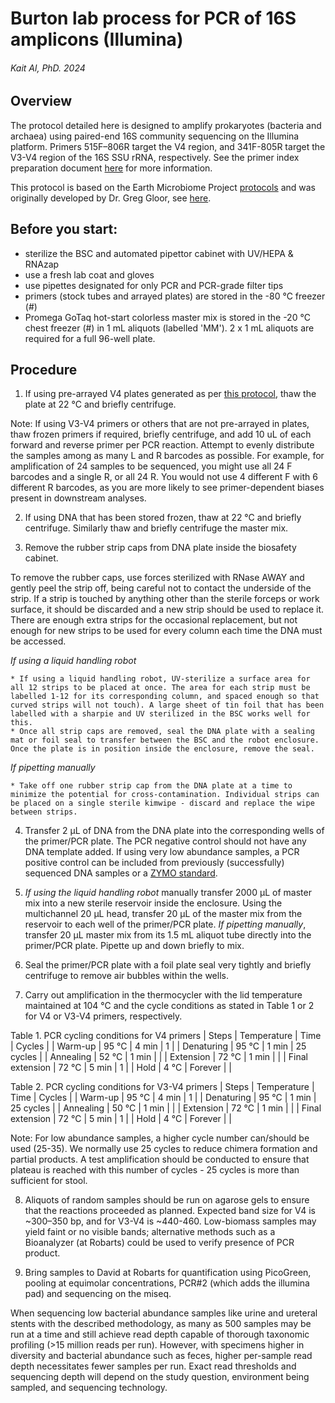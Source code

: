 # Burton lab process for PCR of 16S amplicons (Illumina)
###### Kait Al, PhD. 2024


## Overview
The protocol detailed here is designed to amplify prokaryotes (bacteria and archaea) using paired-end 16S community sequencing on the Illumina platform. Primers 515F–806R target the V4 region, and 341F-805R target the V3-V4 region of the 16S SSU rRNA, respectively. See the primer index preparation document [here](1_Prepare_primer_index_plates.md) for more information.
 
This protocol is based on the Earth Microbiome Project [protocols](https://earthmicrobiome.org/protocols-and-standards/16s/) and was originally developed by Dr. Greg Gloor, see [here](https://github.com/ggloor/miseq_bin/blob/master/Illumina_SOP.pdf).

## Before you start: 
* sterilize the BSC and automated pipettor cabinet with UV/HEPA & RNAzap
* use a fresh lab coat and gloves
* use pipettes designated for only PCR and PCR-grade filter tips
* primers (stock tubes and arrayed plates) are stored in the -80 °C freezer (#)
* Promega GoTaq hot-start colorless master mix is stored in the -20 °C chest freezer (#) in 1 mL aliquots (labelled 'MM'). 2 x 1 mL aliquots are required for a full 96-well plate.


## Procedure

1. If using pre-arrayed V4 plates generated as per [this protocol](1_Prepare_primer_index_plates.md), thaw the plate at 22 °C and briefly centrifuge. 

Note: If using V3-V4 primers or others that are not pre-arrayed in plates, thaw frozen primers if required, briefly centrifuge, and add 10 uL of each forward and reverse primer per PCR reaction. Attempt to evenly distribute the samples among as many L and R barcodes as possible. For example, for amplification of 24 samples to be sequenced, you might use all 24 F barcodes and a single R, or all 24 R. You would not use 4 different F with 6 different R barcodes, as you are more likely to see primer-dependent biases present in downstream analyses.

2. If using DNA that has been stored frozen, thaw at 22 °C and briefly centrifuge. Similarly thaw and briefly centrifuge the master mix.

3. Remove the rubber strip caps from DNA plate inside the biosafety cabinet. 

To remove the rubber caps, use forces sterilized with RNase AWAY and gently peel the strip off, being careful not to contact the underside of the strip. If a strip is touched by anything other than the sterile forceps or work surface, it should be discarded and a new strip should be used to replace it. There are enough extra strips for the occasional replacement, but not enough for new strips to be used for every column each time the DNA must be accessed.

*If using a liquid handling robot*

    * If using a liquid handling robot, UV-sterilize a surface area for all 12 strips to be placed at once. The area for each strip must be labelled 1-12 for its corresponding column, and spaced enough so that curved strips will not touch). A large sheet of tin foil that has been labelled with a sharpie and UV sterilized in the BSC works well for this.
    * Once all strip caps are removed, seal the DNA plate with a sealing mat or foil seal to transfer between the BSC and the robot enclosure. Once the plate is in position inside the enclosure, remove the seal.
    
*If pipetting manually*

    * Take off one rubber strip cap from the DNA plate at a time to minimize the potential for cross-contamination. Individual strips can be placed on a single sterile kimwipe - discard and replace the wipe between strips.
       
4. Transfer 2 μL of DNA from the DNA plate into the corresponding wells of the primer/PCR plate. The PCR negative control should not have any DNA template added. If using very low abundance samples, a PCR positive control can be included from previously (successfully) sequenced DNA samples or a [ZYMO standard](https://zymoresearch.eu/collections/zymobiomics-microbial-community-standards).

5. *If using the liquid handling robot* manually transfer 2000 μL of master mix into a new sterile reservoir inside the enclosure. Using the multichannel 20 μL head, transfer 20 μL of the master mix from the reservoir to each well of the primer/PCR plate. *If pipetting manually*, transfer 20 μL master mix from its 1.5 mL aliquot tube directly into the primer/PCR plate. Pipette up and down briefly to mix.

6. Seal the primer/PCR plate with a foil plate seal very tightly and briefly centrifuge to remove air bubbles within the wells.

7. Carry out amplification in the thermocycler with the lid temperature maintained at 104 °C and the cycle conditions as stated in Table 1 or 2 for V4 or V3-V4 primers, respectively.

Table 1. PCR cycling conditions for V4 primers
| Steps | Temperature | Time | Cycles |
| Warm-up | 95 °C | 4 min | 1 |
| Denaturing | 95 °C | 1 min | 25 cycles |
| Annealing | 52 °C | 1 min  |  |
| Extension | 72 °C | 1 min  |  |
| Final extension | 72 °C | 5 min | 1 |
| Hold | 4 °C | Forever |  |

Table 2. PCR cycling conditions for V3-V4 primers
| Steps | Temperature | Time | Cycles |
| Warm-up | 95 °C | 4 min | 1 |
| Denaturing | 95 °C | 1 min | 25 cycles |
| Annealing | 50 °C | 1 min  |  |
| Extension | 72 °C | 1 min  |  |
| Final extension | 72 °C | 5 min | 1 |
| Hold | 4 °C | Forever |  |

Note: For low abundance samples, a higher cycle number can/should be used (25-35). We normally use 25 cycles to reduce chimera formation and partial products. A test amplification should be conducted to ensure that plateau is reached with this number of cycles - 25 cycles is more than sufficient for stool. 

8. Aliquots of random samples should be run on agarose gels to ensure that the reactions proceeded as planned.  Expected band size for V4 is ~300–350 bp, and for V3-V4 is ~440-460. Low-biomass samples may yield faint or no visible bands; alternative methods such as a Bioanalyzer (at Robarts) could be used to verify presence of PCR product.

9. Bring samples to David at Robarts for quantification using PicoGreen, pooling at equimolar concentrations, PCR#2 (which adds the illumina pad) and sequencing on the miseq.

When sequencing low bacterial abundance samples like urine and ureteral stents with the described methodology, as many as 500 samples may be run at a time and still achieve read depth capable of thorough taxonomic profiling (>15 million reads per run). However, with specimens higher in diversity and bacterial abundance such as feces, higher per-sample read depth necessitates fewer samples per run. Exact read thresholds and sequencing depth will depend on the study question, environment being sampled, and sequencing technology.
